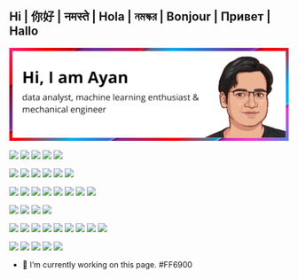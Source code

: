 ## Hi | 你好 | नमस्ते | Hola | নমস্কর | Bonjour | Привет | Hallo
![Header](https://raw.githubusercontent.com/datayan/datayan/main/banner.png "Header")

![](https://img.shields.io/badge/Coding_Skills--informational?style=flat-square&logo=Codecademy&logoColor=white&?labelColor=1E415D)
![](https://img.shields.io/badge/-Python-informational?style=flat-square&logo=python&logoColor=yellow&color=3776AB)
![](https://img.shields.io/badge/-R-informational?style=flat-square&logo=R&logoColor=white&color=276DC3)
![](https://img.shields.io/badge/-Julia-informational?style=flat-square&logo=Julia&logoColor=white&color=8E579E)
![](https://img.shields.io/badge/-HTML-informational?style=flat-square&logo=HTML5&logoColor=white&color=DD4B25)

![](https://img.shields.io/badge/Editors--informational?style=flat-square&logo=Windows-Terminal&logoColor=white&?labelColor=1E415D)
![](https://img.shields.io/badge/-PyCharm-informational?style=flat-square&logo=PyCharm&logoColor=white&color=000000)
![](https://img.shields.io/badge/-VS_Code-informational?style=flat-square&logo=Visual-Studio-Code&logoColor=white&color=0276C6)
![](https://img.shields.io/badge/-Atom-informational?style=flat-square&logo=Atom&logoColor=white&color=5CAF79)
![](https://img.shields.io/badge/-Spyder-informational?style=flat-square&logo=Spyder-IDE&logoColor=white&color=FF0000)
![](https://img.shields.io/badge/-R_Studio-informational?style=flat-square&logo=RStudio&logoColor=white&color=75AADB)

![](https://img.shields.io/badge/Tools--informational?style=flat-square&logo=Simple-Analytics&logoColor=white&?labelColor=1E415D)
![](https://img.shields.io/badge/-Excel-informational?style=flat-square&logo=Microsoft-Excel&logoColor=white&color=217346)
![](https://img.shields.io/badge/-Tableau-informational?style=flat-square&logo=Tableau&logoColor=white&color=E97627)
![](https://img.shields.io/badge/-PowerBI-informational?style=flat-square&logo=Power-BI&logoColor=black&color=F2C811)
![](https://img.shields.io/badge/-MongoDB-informational?style=flat-square&logo=MongoDB&logoColor=white&color=47A248)
![](https://img.shields.io/badge/-SQL-informational?style=flat-square&logo=MySQL&logoColor=white&color=4479A1)
![](https://img.shields.io/badge/-Jupyter-informational?style=flat-square&logo=Jupyter&logoColor=white&color=F37626)
![](https://img.shields.io/badge/-Google_Colab-informational?style=flat-square&logo=Google-Colab&logoColor=white&color=F9AB00)

![](https://img.shields.io/badge/OSs--informational?style=flat-square&logo=Square&logoColor=white&?labelColor=1E415D)
![](https://img.shields.io/badge/-macOS-informational?style=flat-square&logo=macOS&logoColor=black&color=FFFFFF)
![](https://img.shields.io/badge/-Windows-informational?style=flat-square&logo=Microsoft&logoColor=white&color=5E5E5E)
![](https://img.shields.io/badge/-Arch_(Noob)-informational?style=flat-square&logo=Arch-Linux&logoColor=white&color=1793D1)

![](https://img.shields.io/badge/Must_Have--informational?style=flat-square&logo=Instapaper&logoColor=white&?labelColor=1E415D)
![](https://img.shields.io/badge/-Starbucks-informational?style=flat-square&logo=CoffeeScript&logoColor=white&color=2F2625)
![](https://img.shields.io/badge/-iPhone_(jb'd)-informational?style=flat-square&logo=Apple&logoColor=white&color=000000)
![](https://img.shields.io/badge/-Apple_Music-informational?style=flat-square&logo=Apple-Music&logoColor=white&color=FA243C)
![](https://img.shields.io/badge/-Samsung_(root'd)-informational?style=flat-square&logo=Samsung&logoColor=white&color=1428A0)
![](https://img.shields.io/badge/-YT_Music-informational?style=flat-square&logo=Youtube-Music&logoColor=white&color=FF0000)
![](https://img.shields.io/badge/-Tablet_(LineageOS)-informational?style=flat-square&logo=Xiaomi&logoColor=white&color=FF6900)
![](https://img.shields.io/badge/-Watch-informational?style=flat-square&logo=Wear-OS&logoColor=white&color=4285F4)
![](https://img.shields.io/badge/-Kindle-informational?style=flat-square&logo=Amazon&logoColor=FF9900&color=000000)

![](https://img.shields.io/badge/Hobby_Tools--informational?style=flat-square&logo=Hotjar&logoColor=white&?labelColor=1E415D)
![](https://img.shields.io/badge/-Photoshop-informational?style=flat-square&logo=Adobe-Photoshop&logoColor=white&color=31A8FF)
![](https://img.shields.io/badge/-Lightroom-informational?style=flat-square&logo=Adobe-Lightroom&logoColor=white&color=011D34)
![](https://img.shields.io/badge/-AutoCAD-informational?style=flat-square&logo=Autodesk&logoColor=white&color=BA2226)
![](https://img.shields.io/badge/-Fusion360-informational?style=flat-square&logo=Autodesk&logoColor=white&color=D07C2F)

- 🔭 I’m currently working on this page. #FF6900




